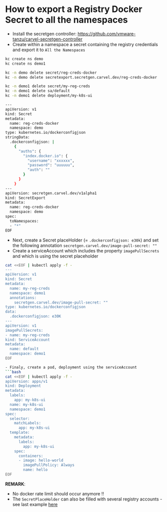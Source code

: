 # How to export a Registry Docker Secret to all the namespaces

- Install the secretgen controller: https://github.com/vmware-tanzu/carvel-secretgen-controller
- Create within a namespace a secret containing the registry credentials and export it to `All the Namespaces`
```bash
kc create ns demo
kc create ns demo1

kc -n demo delete secret/reg-creds-docker
kc -n demo delete secretexport.secretgen.carvel.dev/reg-creds-docker

kc -n demo1 delete secret/my-reg-creds
kc -n demo1 delete sa/default
kc -n demo1 delete deployment/my-k8s-ui

---
apiVersion: v1
kind: Secret
metadata:
  name: reg-creds-docker
  namespace: demo
type: kubernetes.io/dockerconfigjson
stringData:
  .dockerconfigjson: |
    {
      "auths": {
        "index.docker.io": {
          "username": "xxxxxx",
          "password": "uuuuuu",
          "auth": ""
        }
      }
    }
---
apiVersion: secretgen.carvel.dev/v1alpha1
kind: SecretExport
metadata:
  name: reg-creds-docker
  namespace: demo
spec:
  toNamespaces:
  - "*"
EOF
```

- Next, create a Secret placeHolder (= `.dockerconfigjson: e30k`) and set the following annotation `secretgen.carvel.dev/image-pull-secret: ""`
- Create a serviceAccount which includes the property `imagePullSecrets` and which is using the secret placeholder

```bash
cat <<EOF | kubectl apply -f -
---
apiVersion: v1
kind: Secret
metadata:
  name: my-reg-creds
  namespace: demo1
  annotations:
    secretgen.carvel.dev/image-pull-secret: ""
type: kubernetes.io/dockerconfigjson
data:
  .dockerconfigjson: e30K
---
apiVersion: v1
imagePullSecrets:
- name: my-reg-creds
kind: ServiceAccount
metadata:
  name: default
  namespace: demo1  
EOF

- Finaly, create a pod, deployment using the serviceAccount
```bash
cat <<EOF | kubectl apply -f -
apiVersion: apps/v1
kind: Deployment
metadata:
  labels:
    app: my-k8s-ui
  name: my-k8s-ui
  namespace: demo1
spec:
  selector:
    matchLabels:
      app: my-k8s-ui
  template:
    metadata:
      labels:
        app: my-k8s-ui
    spec:
      containers:
      - image: hello-world
        imagePullPolicy: Always
        name: hello
EOF
```
**REMARK**:
- No docker rate limit should occur anymore !!
- The `SecretPlaceHolder` can also be filled with several registry accounts - see last example [here](https://github.com/vmware-tanzu/carvel-secretgen-controller/blob/develop/docs/secret-export.md)